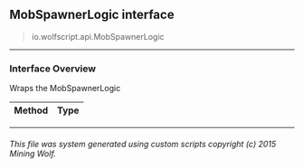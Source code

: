 ## MobSpawnerLogic __interface__

>io.wolfscript.api.MobSpawnerLogic

---

### Interface Overview

Wraps the MobSpawnerLogic

Method | Type   
--- | :--- 



---



###### This file was system generated using custom scripts copyright (c) 2015 Mining Wolf.
	

